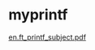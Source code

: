 # myprintf
[en.ft_printf_subject.pdf](https://github.com/user-attachments/files/21609334/en.ft_printf_subject.pdf)
